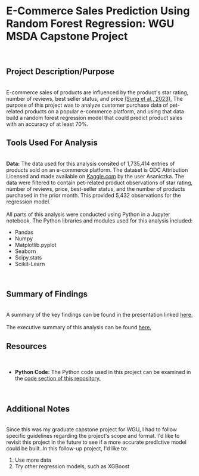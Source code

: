 <h1> E-Commerce Sales Prediction Using Random Forest Regression: WGU MSDA Capstone Project</h1>
<br>
<h2> Project Description/Purpose</h2>
<br>
E-commerce sales of products are influenced by the product's star rating, number of reviews, best seller status, and price <a href="https://doi.org/10.1057/s41599-023-02277-7">(Sung et al., 2023).</a> The purpose of this project was to analyze customer purchase data of pet-related products on a popular e-commerce platform, and using that data build a random forest regression model that could predict product sales with an accuracy of at least 70%.
<br>
<h2> Tools Used For Analysis</h2>
<br>
<b>Data:</b> The data used for this analysis consited of 1,735,414 entries of products sold on an e-commerce platform. The dataset is ODC Attribution Licensed and made available on <a href="https://www.kaggle.com/datasets/asaniczka/usa-optimal-product-price-prediction">Kaggle.com</a> by the user Asaniczka. The data were filtered to contain pet-related product observations of star rating, number of reviews, price, best-seller status, and the number of products purchased in the prior month. This provided 5,432 observations for the regression model.
<br>
<br>
All parts of this analysis were conducted using Python in a Jupyter notebook. The Python libraries and modules used for this analysis included:
<br>
<ul>
	<li>Pandas</li>
	<li>Numpy</li>
	<li>Matplotlib.pyplot</li>
	<li>Seaborn</li>
	<li>Scipy.stats</li>
	<li>Scikit-Learn</li>
</ul>
<br>
<h2> Summary of Findings</h2>
<br>
A summary of the key findings can be found in the presentation linked <a href="https://drive.google.com/file/d/1NIWhIO10DhBFG0k8gi3YCkub-MLWBnqy/view?usp=sharing">here.</a>
<br>
<br>
The executive summary of this analysis can be found <a href="https://docs.google.com/document/d/1HEQ0jcLYGnJOF2B2CfLhIUIQqsEZil2-tmJ257gnY-0/edit?usp=sharing">here.</a>
<br>
<h2> Resources</h2>
<br>
<ul>
	<li><b>Python Code:</b> The Python code used in this project can be examined in the <a href="https://github.com/cfuller19/cfuller19-e-commerce-sales-prediction/blob/main/Amazon_2Pet.ipynb">code section of this repository.</a></li>
</ul>
<br>
<h2> Additional Notes</h2>
<br>
Since this was my graduate capstone project for WGU, I had to follow specific guidelines regarding the project's scope and format. I'd like to revisit this project in the future to see if a more accurate predictive model could be built. In this follow-up project, I'd like to:
<ol>
	<li>Use more data</li>
	<li>Try other regression models, such as XGBoost</li>
</ol>
